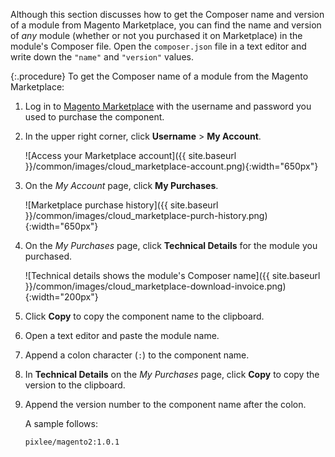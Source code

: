 Although this section discusses how to get the Composer name and version of a module from Magento Marketplace, you can find the name and version of *any* module (whether or not you purchased it on Marketplace) in the module's Composer file. Open the `composer.json` file in a text editor and write down the `"name"` and `"version"` values.

{:.procedure}
To get the Composer name of a module from the Magento Marketplace:

1. Log in to [Magento Marketplace](https://marketplace.magento.com) with the username and password you used to purchase the component.

1. In the upper right corner, click **Username** > **My Account**.

   ![Access your Marketplace account]({{ site.baseurl }}/common/images/cloud_marketplace-account.png){:width="650px"}

1. On the _My Account_ page, click **My Purchases**.

   ![Marketplace purchase history]({{ site.baseurl }}/common/images/cloud_marketplace-purch-history.png){:width="650px"}

1. On the _My Purchases_ page, click **Technical Details** for the module you purchased.

   ![Technical details shows the module's Composer name]({{ site.baseurl }}/common/images/cloud_marketplace-download-invoice.png){:width="200px"}

1. Click **Copy** to copy the component name to the clipboard.

1. Open a text editor and paste the module name.

1. Append a colon character (`:`) to the component name.

1. In **Technical Details** on the _My Purchases_ page, click **Copy** to copy the version to the clipboard.

1. Append the version number to the component name after the colon.

   A sample follows:

   ```text
   pixlee/magento2:1.0.1
   ```